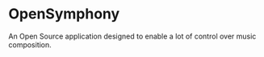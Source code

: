 # OpenSymphony

An Open Source application designed to enable a lot of control over music composition.
